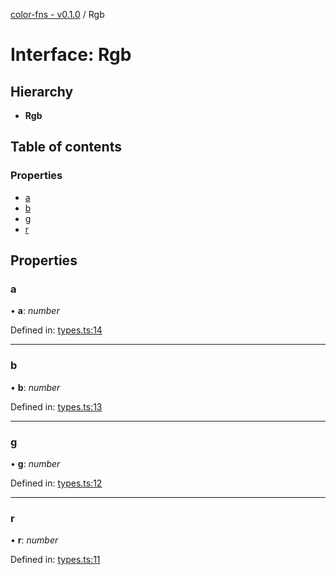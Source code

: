 [color-fns - v0.1.0](../README.md) / Rgb

# Interface: Rgb

## Hierarchy

* **Rgb**

## Table of contents

### Properties

- [a](rgb.md#a)
- [b](rgb.md#b)
- [g](rgb.md#g)
- [r](rgb.md#r)

## Properties

### a

• **a**: *number*

Defined in: [types.ts:14](https://github.com/ajlende/color-fns/blob/2f959a7/src/types.ts#L14)

___

### b

• **b**: *number*

Defined in: [types.ts:13](https://github.com/ajlende/color-fns/blob/2f959a7/src/types.ts#L13)

___

### g

• **g**: *number*

Defined in: [types.ts:12](https://github.com/ajlende/color-fns/blob/2f959a7/src/types.ts#L12)

___

### r

• **r**: *number*

Defined in: [types.ts:11](https://github.com/ajlende/color-fns/blob/2f959a7/src/types.ts#L11)
